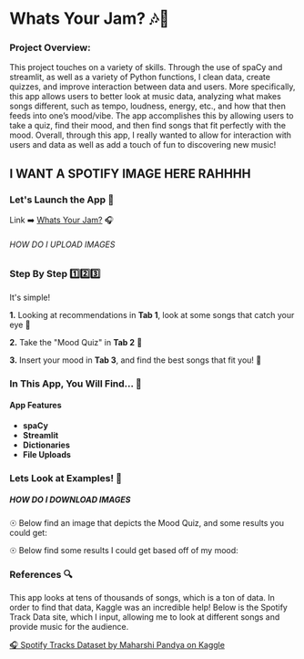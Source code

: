 # Whats Your Jam? 🎶🎤

### **Project Overview:**
This project touches on a variety of skills. Through the use of spaCy and streamlit, as well as a variety of Python functions, I clean data, create quizzes, and improve interaction between data and users. More specifically, this app allows users to better look at music data, analyzing what makes songs different, such as tempo, loudness, energy, etc., and how that then feeds into one’s mood/vibe. The app accomplishes this by allowing users to take a quiz, find their mood, and then find songs that fit perfectly with the mood. Overall, through this app, I really wanted to allow for interaction with users and data as well as add a touch of fun to discovering new music! 

## I WANT A SPOTIFY IMAGE HERE RAHHHH #######

### **Let's Launch the App 🚀**

Link ➡️ [Whats Your Jam?]() 🎧

###### HOW DO I UPLOAD IMAGES ######

### **Step By Step 1️⃣2️⃣3️⃣**
It's simple! 

**1.** Looking at recommendations in **Tab 1**, look at some songs that catch your eye 👀

**2.** Take the "Mood Quiz" in **Tab 2** 📄

**3.** Insert your mood in **Tab 3**, and find the best songs that fit you! 🎺

### **In This App, You Will Find... 🧭**
#### App Features 
* **spaCy** 
* **Streamlit** 
* **Dictionaries** 
* **File Uploads**

### **Lets Look at Examples! 🫣**
##### HOW DO I DOWNLOAD IMAGES #######
☉ Below find an image that depicts the Mood Quiz, and some results you could get:

☉ Below find some results I could get based off of my mood:

### **References 🔍**
This app looks at tens of thousands of songs, which is a ton of data. In order to find that data, Kaggle was an incredible help! Below is the Spotify Track Data site, which I input, allowing me to look at different songs and provide music for the audience.

[🎧 Spotify Tracks Dataset by Maharshi Pandya on Kaggle](https://www.kaggle.com/datasets/maharshipandya/-spotify-tracks-dataset)
